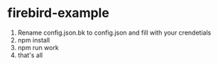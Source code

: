 # firebird-example
1. Rename config.json.bk to config.json and fill with your crendetials
2. npm install 
3. npm run work 
4. that's all 
